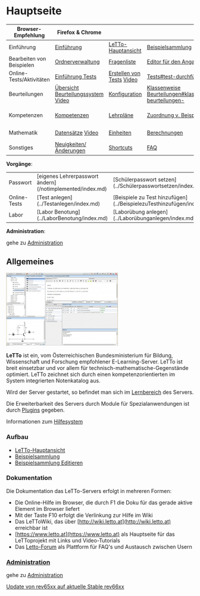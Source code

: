 # Hauptseite

| Browser-Empfehlung        | Firefox &amp; Chrome                                                                      |                                                                                            |                                                                                                                                       |                                                               |                                                    |                                                                                                  |
|---------------------------|-------------------------------------------------------------------------------------------|--------------------------------------------------------------------------------------------|---------------------------------------------------------------------------------------------------------------------------------------|---------------------------------------------------------------|----------------------------------------------------|--------------------------------------------------------------------------------------------------|
| Einführung                | [Einführung](../Einführung/index.md)                                                      | [LeTTo-Hauptansicht](../LeTTo-Hauptansicht/index.md)                                       | [Beispielsammlung](../Beispielsammlung/index.md)                                                                                      | [Beispiele bearbeiten](../BeispielsammlungEditieren/index.md) | [Fragetypen](../Fragetypen/index.md)               |                                                                                                  |
| Bearbeiten von Beispielen | [Ordnerverwaltung](../Ordnerverwaltung/index.md)                                          | [Fragenliste](../Fragenliste/index.md)                                                     | [Editor für den Angabetext](../EditorfürdenAngabetext/index.md)                                                                       | [Datensätze](../Datensätze/index.md)                          | [Berechnungen](../Berechnungen/index.md)           |                                                                                                  |
| Online-Tests/Aktivitäten  | [Einführung Tests](../Online-Tests/index.md)                                              | [Erstellen von Tests](../ErstellenvonTests/index.md) [Video](https://youtu.be/jBtaOZVF-cE) | [Tests#test-durchführen-](/notimplemented/index.md)                                                                                   | [Test-Ergebnisse](../Test-Ergebnisse/index.md)                |                                                    |                                                                                                  |
| Beurteilungen             | [Übersicht Beurteilungssystem](../Katalog/index.md) [Video](https://youtu.be/a0R4YYYkrMo) | [Konfiguration](../Beurteilungskonfiguration/index.md)                                     | [Klassenweise Beurteilungen#klassenweise-beurteilungen-](../Katalog#klassenweise-beurteilungen-/index.md#klassenweise-beurteilungen-) | [Auswertungen](/notimplemented/index.md)                      |                                                    |                                                                                                  |
| Kompetenzen               | [Kompetenzen](../Kompetenzen/index.md)                                                    | [Lehrpläne](../Lehrpläne/index.md)                                                         | [ Zuordnung v. Beispielen](../Zuordnungv.Beispielen/index.md)                                                                         | [mehreren Beispiel zuordnen](/notimplemented/index.md)        | [Ergebnisse](/notimplemented/index.md)             |                                                                                                  |
| Mathematik                | [Datensätze](../Datensätzedefinieren/index.md) [Video](https://youtu.be/fZEv62EWVtE)      | [Einheiten](../Einheit/index.md)                                                           | [Berechnungen](../Berechnungen/index.md)                                                                                              | [Plugins](../Plugins/index.md)                                | [Zahlendarstellung](../Zahlendarstellung/index.md) | [Folgefehlerbehandlung](../Folgefehlerbehandlung/index.md) [Video](https://youtu.be/CbpX537brTM) |
| Sonstiges                 | [Neuigkeiten/Änderungen](../Neuigkeiten/index.md)                                         | [Shortcuts](../Shortcuts/index.md)                                                         | [FAQ](../FAQ/index.md)                                                                                                                |                                                               |                                                    |                                                                                                  |

**Vorgänge**:

<table  class="wikitable" style="text-align: left; width: 100%;" >
<tr><td>Passwort</td><td> [eigenes Lehrerpasswort ändern](/notimplemented/index.md) </td><td>[Schülerpasswort setzen](../Schülerpasswortsetzen/index.md)</td><td>[Lehrerpasswort setzen](../Lehrerpasswortsetzen/index.md)</td><td>[Passwort mit Domain-Passwort synchronisieren](/notimplemented/index.md)</td><td></td><td></td></tr>
<tr><td>Online-Tests</td><td>[Test anlegen](../Testanlegen/index.md)</td><td>[Beispiele zu Test hinzufügen](../BeispielezuTesthinzufügen/index.md)</td><td>[Testbearbeitung fortsetzen](../Testbearbeitungfortsetzen/index.md)</td><td>[Test ausführen](/notimplemented/index.md)</td><td>[Test beenden](/notimplemented/index.md)</td><td>[Test beurteilen](/notimplemented/index.md)</td></tr>
<tr><td>Labor</td><td>[Labor Benotung](../LaborBenotung/index.md)</td><td>[Laborübung anlegen](../Laborübunganlegen/index.md)</td><td>[Labor Übungstest](../LaborÜbungstest/index.md)</td><td></td><td></td><td></td><td></td></tr>
</table>

**Administration**: 

gehe zu [Administration](../Administration/index.md)

## Allgemeines
![300px-LettoEditHardcopy.jpg](300px-lettoEditHardcopy.jpg)

**LeTTo** ist ein, vom Österreichischen Bundesministerium für Bildung, Wissenschaft und Forschung empfohlener E-Learning-Server. LeTTo ist breit einsetzbar und vor allem für technisch-mathematische-Gegenstände optimiert. LeTTo zeichnet sich durch einen kompetenzorientierten im System integrierten Notenkatalog aus.

Wird der Server gestartet, so befindet man sich im [Lernbereich](../LeTTo-Hauptansicht/index.md) des Servers.

Die Erweiterbarkeit des Servers durch Module für Spezialanwendungen ist durch [Plugins](../Plugins/index.md) gegeben.

Informationen zum [Hilfesystem](../Hilfesystem/index.md)

###  Aufbau 
* [LeTTo-Hauptansicht](../LeTTo-Hauptansicht/index.md)
* [Beispielsammlung](../Beispielsammlung/index.md)
* [Beispielsammlung Editieren](../BeispielsammlungEditieren/index.md)

###  Dokumentation 

Die Dokumentation das LeTTo-Servers erfolgt in mehreren Formen:

* Die Online-Hilfe im Browser, die durch F1 die Doku für das gerade aktive Element im Browser liefert
* Mit der Taste F10 erfolgt die Verlinkung zur Hilfe im Wiki
* Das LeTToWiki, das über [http://wiki.letto.at](http://wiki.letto.at) erreichbar ist
* [https://www.letto.at](https://www.letto.at) als Hauptseite für das LeTToprojekt mit Links und Video-Tutorials
* Das [Letto-Forum](https://forum.letto.at) als Plattform für FAQ's und Austausch zwischen Usern

###  [Administration](../Administration/index.md) 
gehe zu [Administration](../Administration/index.md)

[Update von rev65xx auf aktuelle Stable rev66xx](../Updaterev66xx/index.md)

